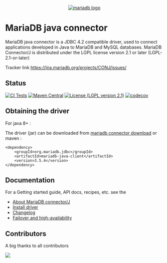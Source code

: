 <p style="text-align: center;">
	<a href="https://mariadb.com/">
		<img alt="mariadb logo" src="https://mariadb.com/kb/static/images/logo-2018-black.png">
	</a>
</p>

# MariaDB java connector

MariaDB java connector is a JDBC 4.2 compatible driver, used to connect applications developed in Java to MariaDB and
MySQL databases. MariaDB Connector/J is distributed under the LGPL license version 2.1 or later (LGPL-2.1-or-later)

Tracker link <a href="https://jira.mariadb.org/projects/CONJ/issues/">https://jira.mariadb.org/projects/CONJ/issues/</a>

## Status

[![CI Tests](https://github.com/mariadb-corporation/mariadb-connector-j/actions/workflows/ci.yml/badge.svg?branch=master)](https://github.com/mariadb-corporation/mariadb-connector-j/actions/workflows/ci.yml)
[![Maven Central](https://img.shields.io/maven-central/v/org.mariadb.jdbc/mariadb-java-client.svg)](https://maven-badges.herokuapp.com/maven-central/org.mariadb.jdbc/mariadb-java-client)
[![License (LGPL version 2.1)](https://img.shields.io/badge/license-GNU%20LGPL%20version%202.1-green.svg?style=flat-square)](http://opensource.org/licenses/LGPL-2.1)
[![codecov][codecov-image]][codecov-url]

## Obtaining the driver

For java 8+ :

The driver (jar) can be downloaded from [mariadb connector download](https://mariadb.com/downloads/#connectors)
or maven :

```script
<dependency>
	<groupId>org.mariadb.jdbc</groupId>
	<artifactId>mariadb-java-client</artifactId>
	<version>3.5.4</version>
</dependency>
```

## Documentation

For a Getting started guide, API docs, recipes, etc. see the

* [About MariaDB connector/J](https://mariadb.com/kb/en/about-mariadb-connector-j/)
* [Install driver](https://mariadb.com/kb/en/installing-mariadb-connectorj/)
* [Changelog](/CHANGELOG.md)
* [Failover and high-availability](https://mariadb.com/kb/en/failover-and-high-availability-with-mariadb-connector-j/)

## Contributors

A big thanks to all contributors

<a href="https://github.com/mariadb-corporation/mariadb-connector-j/graphs/contributors">
	<img src="https://contrib.rocks/image?repo=mariadb-corporation/mariadb-connector-j&max=180&columns=18" />
</a>


[codecov-image]:https://codecov.io/gh/mariadb-corporation/mariadb-connector-j/branch/master/graph/badge.svg

[codecov-url]:https://codecov.io/gh/mariadb-corporation/mariadb-connector-j
